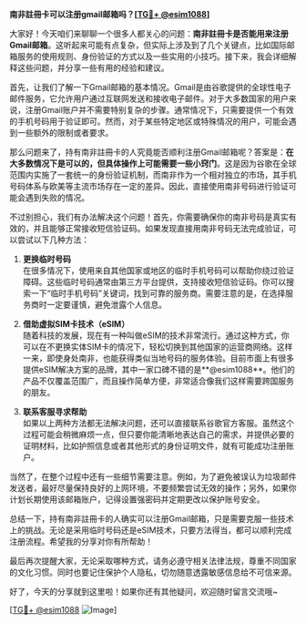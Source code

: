 **南非註冊卡可以注册gmail邮箱吗？[[TG💪+ @esim1088](https://t.me/s/esim1088)]**

大家好！今天咱们来聊聊一个很多人都关心的问题：**南非註冊卡是否能用来注册Gmail邮箱**。这听起来可能有点复杂，但实际上涉及到了几个关键点，比如国际邮箱服务的使用规则、身份验证的方式以及一些实用的小技巧。接下来，我会详细解释这些问题，并分享一些有用的经验和建议。

首先，让我们了解一下Gmail邮箱的基本情况。Gmail是由谷歌提供的全球性电子邮件服务，它允许用户通过互联网发送和接收电子邮件。对于大多数国家的用户来说，注册Gmail账户并不需要特别复杂的步骤。通常情况下，只需要提供一个有效的手机号码用于验证即可。然而，对于某些特定地区或特殊情况的用户，可能会遇到一些额外的限制或者要求。

那么问题来了，持有南非註冊卡的人究竟能否顺利注册Gmail邮箱呢？答案是：**在大多数情况下是可以的，但具体操作上可能需要一些小窍门**。这是因为谷歌在全球范围内实施了一套统一的身份验证机制，而南非作为一个相对独立的市场，其手机号码体系与欧美等主流市场存在一定的差异。因此，直接使用南非号码进行验证可能会遇到失败的情况。

不过别担心，我们有办法解决这个问题！首先，你需要确保你的南非号码是真实有效的，并且能够正常接收短信验证码。如果发现直接用南非号码无法完成验证，可以尝试以下几种方法：

1. **更换临时号码**  
   在很多情况下，使用来自其他国家或地区的临时手机号码可以帮助你绕过验证障碍。这些临时号码通常由第三方平台提供，支持接收短信验证码。你可以搜索一下“临时手机号码”关键词，找到可靠的服务商。需要注意的是，在选择服务商时一定要谨慎，避免泄露个人信息。

2. **借助虚拟SIM卡技术（eSIM）**  
   随着科技的发展，现在有一种叫做eSIM的技术非常流行。通过这种方式，你可以在不更换实体SIM卡的情况下，轻松切换到其他国家的运营商网络。这样一来，即使身处南非，也能获得类似当地号码的服务体验。目前市面上有很多提供eSIM解决方案的品牌，其中一家口碑不错的是**@esim1088**。他们的产品不仅覆盖范围广，而且操作简单方便，非常适合像我们这样需要跨国服务的朋友。

3. **联系客服寻求帮助**  
   如果以上两种方法都无法解决问题，还可以直接联系谷歌官方客服。虽然这个过程可能会稍微麻烦一点，但只要你能清晰地表达自己的需求，并提供必要的证明材料，比如护照信息或者其他形式的身份证明文件，就有可能成功注册账户。

当然了，在整个过程中还有一些细节需要注意。例如，为了避免被误认为垃圾邮件发送者，最好尽量保持良好的上网环境，不要频繁尝试无效的操作；另外，如果你计划长期使用该邮箱账户，记得设置强密码并定期更改以保护账号安全。

总结一下，持有南非註冊卡的人确实可以注册Gmail邮箱，只是需要克服一些技术上的挑战。无论是采用临时号码还是eSIM技术，只要方法得当，都可以顺利完成注册流程。希望我的分享对你有所帮助！

最后再次提醒大家，无论采取哪种方式，请务必遵守相关法律法规，尊重不同国家的文化习惯。同时也要记住保护个人隐私，切勿随意透露敏感信息给不可信来源。

好了，今天的分享就到这里啦！如果你还有其他疑问，欢迎随时留言交流哦~  

[[TG💪+ @esim1088](https://t.me/s/esim1088) ![Image](https://i.postimg.cc/4NQfJmqS/Snipaste-2025-05-13-00-14-12.png)]